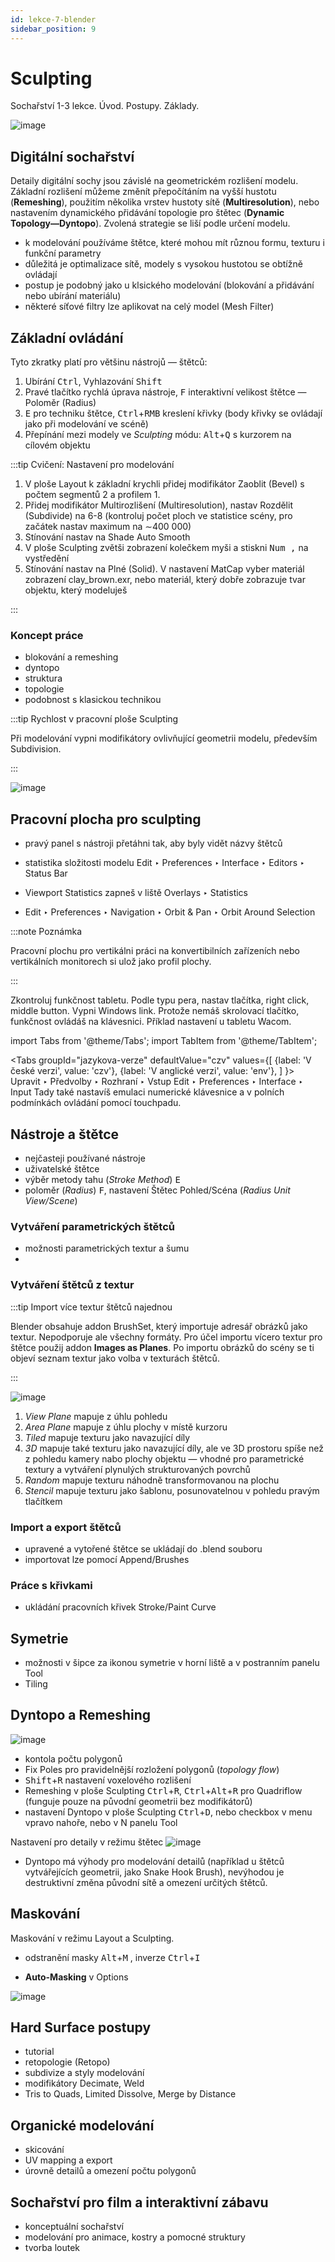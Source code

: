 ```yaml
---
id: lekce-7-blender
sidebar_position: 9
---
```


# Sculpting
Sochařství 1-3 lekce. Úvod. Postupy. Základy.

![image](./images/blender-sculpting.png)

## Digitální sochařství
Detaily digitální sochy jsou závislé na geometrickém rozlišení modelu. Základní rozlišení můžeme změnít přepočítáním na vyšší hustotu (**Remeshing**), použitím několika vrstev hustoty sítě (**Multiresolution**), nebo nastavením dynamického přidávání topologie pro štětec (**Dynamic Topology—Dyntopo**). Zvolená strategie se liší podle určení modelu.
- k modelování používáme štětce, které mohou mít různou formu, texturu i funkční parametry
- důležitá je optimalizace sítě, modely s vysokou hustotou se obtížně ovládají
- postup je podobný jako u klsického modelování (blokování a přidávání nebo ubírání materiálu)
- některé síťové filtry lze aplikovat na celý model (Mesh Filter)

## Základní ovládání
Tyto zkratky platí pro většinu nástrojů — štětců:
1. Ubírání <kbd>Ctrl</kbd>, Vyhlazování <kbd>Shift</kbd>
2. Pravé tlačítko rychlá úprava nástroje, <kbd>F</kbd> interaktivní velikost štětce — Poloměr (Radius)
3. <kbd>E</kbd> pro techniku štětce, <kbd>Ctrl</kbd>+<kbd>RMB</kbd> kreslení křivky (body křivky se ovládají jako při modelování ve scéně)
4. Přepínání mezi modely ve *Sculpting* módu: <kbd>Alt</kbd>+<kbd>Q</kbd> s kurzorem na cílovém objektu


:::tip Cvičení: Nastavení pro modelování

1. V ploše Layout k základní krychli přidej modifikátor Zaoblit (Bevel) s počtem segmentů 2 a profilem 1.
2.  Přidej modifikátor Multirozlišení (Multiresolution), nastav Rozdělit (Subdivide) na 6-8 (kontroluj počet ploch ve statistice scény, pro začátek nastav maximum na ∼400 000)
3. Stínování nastav na Shade Auto Smooth
4. V ploše Sculpting zvětši zobrazení kolečkem myši a stiskni <kbd>Num ,</kbd> na vystředění
5. Stínování nastav na Plné (Solid). V nastavení MatCap vyber materiál zobrazení clay_brown.exr, nebo materiál, který dobře zobrazuje tvar objektu, který modeluješ

:::

### Koncept práce
- blokování a remeshing
- dyntopo
- struktura
- topologie
- podobnost s klasickou technikou

:::tip Rychlost v pracovní ploše Sculpting

 Při modelování vypni modifikátory ovlivňující geometrii modelu, především Subdivision.

:::

![image](./images/blender-sculpting-cz01.png)

## Pracovní plocha pro sculpting

- pravý panel s nástroji přetáhni tak, aby byly vidět názvy štětců
- statistika složitosti modelu Edit ‣ Preferences ‣ Interface   ‣ Editors ‣ Status Bar
- Viewport Statistics zapneš v liště Overlays ‣ Statistics

- Edit ‣ Preferences ‣ Navigation ‣ Orbit & Pan ‣ Orbit Around Selection

:::note Poznámka

 Pracovní plochu pro vertikálni práci na konvertibilních zařízeních nebo vertikálních monitorech si ulož jako profil plochy.

:::

Zkontroluj funkčnost tabletu. Podle typu pera, nastav tlačítka, right click, middle button. Vypni Windows link. Protože nemáš skrolovací tlačítko, funkčnost ovládáš na klávesnici. Příklad nastavení u tabletu Wacom.

import Tabs from '@theme/Tabs';
import TabItem from '@theme/TabItem';

<Tabs
  groupId="jazykova-verze"
  defaultValue="czv"
  values={[
    {label: 'V české verzi', value: 'czv'},
    {label: 'V anglické verzi', value: 'env'},
  ]
}>
<TabItem value="czv">Upravit ‣ Předvolby ‣ Rozhraní ‣ Vstup</TabItem>
<TabItem value="env">Edit ‣ Preferences ‣ Interface ‣ Input</TabItem>
</Tabs>
Tady také nastavíš emulaci numerické klávesnice a v polních podmínkách ovládání pomocí touchpadu.

## Nástroje a štětce
- nejčasteji používané nástroje
- uživatelské štětce
- výběr metody tahu (*Stroke Method*) <kbd>E</kbd>
- poloměr (*Radius*) <kbd>F</kbd>, nastavení Štětec Pohled/Scéna (*Radius Unit View/Scene*)


### Vytváření parametrických štětců
- možnosti parametrických textur a šumu
-
### Vytváření štětců z textur

:::tip Import více textur štětců najednou

Blender obsahuje addon BrushSet, který importuje adresář obrázků jako textur. Nepodporuje ale všechny formáty. Pro účel importu vícero textur pro štětce použij addon **Images as Planes**. Po importu obrázků do scény se ti objeví seznam textur jako volba v texturách štětců.

:::

![image](./images/blender-brushmapping.png)

1. *View Plane* mapuje z úhlu pohledu
2. *Area Plane* mapuje z úhlu plochy v místě kurzoru
3. *Tiled* mapuje texturu jako navazující díly
4. *3D* mapuje také texturu jako navazující díly, ale ve 3D prostoru spíše než z pohledu kamery nabo plochy objektu — vhodné pro parametrické textury a vytváření plynulých strukturovaných povrchů
5. *Random* mapuje texturu náhodně transformovanou na plochu
6. *Stencil* mapuje texturu jako šablonu, posunovatelnou v pohledu pravým tlačítkem





### Import a export štětců
- upravené a vytořené štětce se ukládají do .blend souboru
- importovat lze pomocí Append/Brushes

### Práce s křivkami
- ukládání pracovních křivek Stroke/Paint Curve

## Symetrie

- možnosti v šipce za ikonou symetrie v horní liště a v postranním panelu Tool
- Tiling

## Dyntopo a Remeshing

![image](./images/blender-dyntopo1.png)

- kontola počtu polygonů
- Fix Poles pro pravidelnější rozložení polygonů (*topology flow*)
- <kbd>Shift</kbd>+<kbd>R</kbd> nastavení voxelového rozlišení
- Remeshing v ploše Sculpting <kbd>Ctrl</kbd>+<kbd>R</kbd>, <kbd>Ctrl</kbd>+<kbd>Alt</kbd>+<kbd>R</kbd> pro Quadriflow (funguje pouze na původní geometrii bez modifikátorů)
- nastavení Dyntopo v ploše Sculpting <kbd>Ctrl</kbd>+<kbd>D</kbd>, nebo checkbox v menu vpravo nahoře, nebo v N panelu Tool

Nastavení pro detaily v režimu štětec
![image](./images/blender-dyntopo2.png)

- Dyntopo má výhody pro modelování detailů (například u štětců vytvářejících geometrii, jako Snake Hook Brush), nevýhodou je destruktivní změna původní sítě a omezení určitých štětců.


## Maskování
Maskování v režimu Layout a Sculpting.

- odstranění masky <kbd>Alt</kbd>+<kbd>M</kbd> , inverze <kbd>Ctrl</kbd>+<kbd>I</kbd>

- **Auto-Masking** v Options

![image](./images/blender-automasking.png)

## Hard Surface postupy

- tutorial
- retopologie (Retopo)
- subdivize a styly modelování
- modifikátory Decimate, Weld
- Tris to Quads, Limited Dissolve, Merge by Distance

## Organické modelování

- skicování
- UV mapping a export
- úrovně detailů a omezení počtu polygonů

## Sochařství pro film a interaktivní zábavu

- konceptuální sochařství
- modelování pro animace, kostry a pomocné struktury
- tvorba loutek
